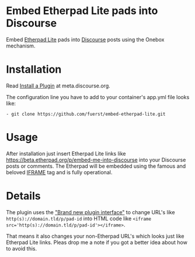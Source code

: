 # Embed Etherpad Lite pads into Discourse

Embed [Etherpad Lite](https://github.com/ether/etherpad-lite/) pads into [Discourse](https://github.com/discourse/discourse) posts using the Onebox mechanism.

# Installation

Read [Install a Plugin](https://meta.discourse.org/t/install-a-plugin/19157) at meta.discourse.org.

The configuration line you have to add to your container's app.yml file looks like:

```
- git clone https://github.com/fuerst/embed-etherpad-lite.git
```

# Usage

After installation just insert Etherpad Lite links like https://beta.etherpad.org/p/embed-me-into-discourse into your Discourse posts or comments. The Etherpad will be embedded using the famous and beloved [IFRAME](https://en.wikipedia.org/wiki/HTML_element#Frames) tag and is fully operational.

# Details

The plugin uses the ["Brand new plugin interface"](https://meta.discourse.org/t/brand-new-plugin-interface/8793/88) to change URL's like `http(s)://domain.tld/p/pad-id` into HTML code like `<iframe src='http(s)://domain.tld/p/pad-id'></iframe>`.

That means it also changes your non-Etherpad URL's which looks just like Etherpad Lite links. Pleas drop me a note if you got a better idea about how to avoid this.
